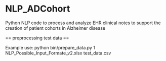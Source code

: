# NLP_ADCohort
Python NLP code to process and analyze EHR clinical notes to support the creation of patient cohorts in Alzheimer disease

== preprocessing test data ==

Example use: 
python bin/prepare_data.py 1  NLP_Possible_Input_Formate_v2.xlsx test_data.csv

